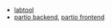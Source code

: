 - [labtool](https://github.com/labtool/labtool)
- [partio backend](https://github.com/partio-scout/tosu-backend), [partio frontend](https://github.com/partio-scout/tosu-frontend)
